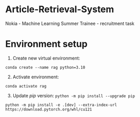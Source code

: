 # Article-Retrieval-System

Nokia - Machine Learning Summer Trainee - recruitment task

# Environment setup

1. Create new virtual environment:

`conda create --name rag python=3.10`

2. Activate environment:

`conda activate rag`

3. Update _pip_ version:
   `python -m pip install --upgrade pip`

`python -m pip install -e .[dev] --extra-index-url https://download.pytorch.org/whl/cu121`
